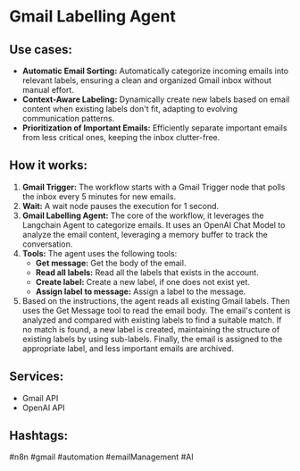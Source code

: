 # Gmail Labelling Agent

## Use cases:

- **Automatic Email Sorting:** Automatically categorize incoming emails into relevant labels, ensuring a clean and organized Gmail inbox without manual effort.
- **Context-Aware Labeling:** Dynamically create new labels based on email content when existing labels don't fit, adapting to evolving communication patterns.
- **Prioritization of Important Emails:** Efficiently separate important emails from less critical ones, keeping the inbox clutter-free.

## How it works:

1.  **Gmail Trigger:** The workflow starts with a Gmail Trigger node that polls the inbox every 5 minutes for new emails.
2.  **Wait:** A wait node pauses the execution for 1 second.
3.  **Gmail Labelling Agent:** The core of the workflow, it leverages the Langchain Agent to categorize emails. It uses an OpenAI Chat Model to analyze the email content, leveraging a memory buffer to track the conversation.
4.  **Tools:** The agent uses the following tools:
    *   **Get message:** Get the body of the email.
    *   **Read all labels:** Read all the labels that exists in the account.
    *   **Create label:** Create a new label, if one does not exist yet.
    *   **Assign label to message:** Assign a label to the message.
5.  Based on the instructions, the agent reads all existing Gmail labels. Then uses the Get Message tool to read the email body. The email's content is analyzed and compared with existing labels to find a suitable match. If no match is found, a new label is created, maintaining the structure of existing labels by using sub-labels. Finally, the email is assigned to the appropriate label, and less important emails are archived.

## Services:

-   Gmail API
-   OpenAI API

## Hashtags:

#n8n #gmail #automation #emailManagement #AI
